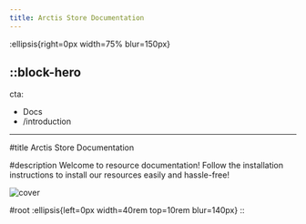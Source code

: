 ```yaml
---
title: Arctis Store Documentation
---
```


:ellipsis{right=0px width=75% blur=150px}

::block-hero
---
cta:
  - Docs
  - /introduction
---

#title
Arctis Store Documentation

#description
Welcome to resource documentation! Follow the installation instructions to install our resources easily and hassle-free!

![cover](/cover.png)

#root
:ellipsis{left=0px width=40rem top=10rem blur=140px}
::
